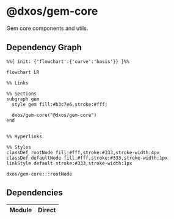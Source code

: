 # @dxos/gem-core

Gem core components and utils.

## Dependency Graph

```mermaid
%%{ init: {'flowchart':{'curve':'basis'}} }%%

flowchart LR

%% Links

%% Sections
subgraph gem
  style gem fill:#b3c7e6,stroke:#fff;

  dxos/gem-core("@dxos/gem-core")
end


%% Hyperlinks

%% Styles
classDef rootNode fill:#fff,stroke:#333,stroke-width:4px
classDef defaultNode fill:#fff,stroke:#333,stroke-width:1px
linkStyle default stroke:#333,stroke-width:1px

dxos/gem-core:::rootNode

```

## Dependencies

| Module | Direct |
|---|---|
